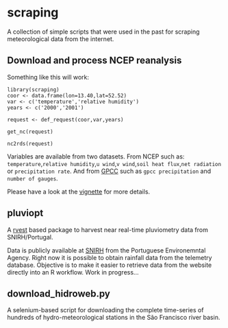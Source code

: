 # scraping
A collection of simple scripts that were used in the past for scraping meteorological data from the internet.

## Download and process NCEP reanalysis

Something like this will work:

```
library(scraping)
coor <- data.frame(lon=13.40,lat=52.52)
var <- c('temperature','relative humidity')
years <- c('2000','2001')

request <- def_request(coor,var,years)

get_nc(request)

nc2rds(request)

```

Variables are available from two datasets. From NCEP such as: `temperature`,`relative humidity`,`u wind`,`v wind`,`soil heat flux`,`net radiation` or `precipitation rate`. And from [GPCC](http://dx.doi.org/10.5676/DWD_GPCC/FD_D_V2018_100) such as `gpcc precipitation` and `number of gauges`.

Please have a look at the [vignette](vignettes/scraping1.md) for more details.

## pluviopt
A [rvest](https://blog.rstudio.com/2014/11/24/rvest-easy-web-scraping-with-r/) based package to harvest near real-time pluviometry data from SNIRH/Portugal.

Data is publicly available at [SNIRH](http://snirh.apambiente.pt/) from the Portuguese Environemntal Agency. Right now it is possible to obtain rainfall data from the telemetry database. Objective is to make it easier to retrieve data from the website directly into an R workflow. Work in progress...

## download_hidroweb.py

A selenium-based script for downloading the complete time-series of hundreds of hydro-meteorological stations in the São Francisco river basin.
